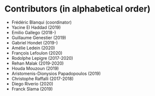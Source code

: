 Contributors (in alphabetical order)
====================================

- Frédéric Blanqui (coordinator)
- Yacine El Haddad (2019)
- Emilio Gallego (2018-)
- Guillaume Genestier (2019)
- Gabriel Hondet (2019-)
- Amélie Ledein (2020)
- François Lefoulon (2020)
- Rodolphe Lepigre (2017-2020)
- Rehan Malak (2019-2020)
- Houda Mouzoun (2019)
- Aristomenis-Dionysios Papadopoulos (2019)
- Christophe Raffalli (2017-2018)
- Diego Riverio (2020)
- Franck Slama (2019)
